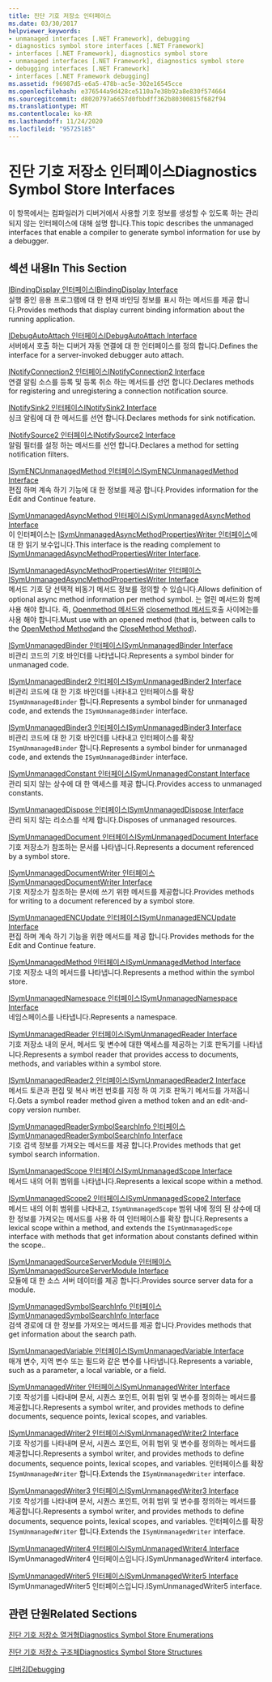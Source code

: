 ```yaml
---
title: 진단 기호 저장소 인터페이스
ms.date: 03/30/2017
helpviewer_keywords:
- unmanaged interfaces [.NET Framework], debugging
- diagnostics symbol store interfaces [.NET Framework]
- interfaces [.NET Framework], diagnostics symbol store
- unmanaged interfaces [.NET Framework], diagnostics symbol store
- debugging interfaces [.NET Framework]
- interfaces [.NET Framework debugging]
ms.assetid: f96987d5-e6a5-478b-ac5e-302e16545cce
ms.openlocfilehash: e376544a9d428ce5110a7e38b92a8e830f574664
ms.sourcegitcommit: d8020797a6657d0fbbdff362b80300815f682f94
ms.translationtype: MT
ms.contentlocale: ko-KR
ms.lasthandoff: 11/24/2020
ms.locfileid: "95725185"
---
```

# <a name="diagnostics-symbol-store-interfaces"></a><span data-ttu-id="b0409-102">진단 기호 저장소 인터페이스</span><span class="sxs-lookup"><span data-stu-id="b0409-102">Diagnostics Symbol Store Interfaces</span></span>

<span data-ttu-id="b0409-103">이 항목에서는 컴파일러가 디버거에서 사용할 기호 정보를 생성할 수 있도록 하는 관리 되지 않는 인터페이스에 대해 설명 합니다.</span><span class="sxs-lookup"><span data-stu-id="b0409-103">This topic describes the unmanaged interfaces that enable a compiler to generate symbol information for use by a debugger.</span></span>  
  
## <a name="in-this-section"></a><span data-ttu-id="b0409-104">섹션 내용</span><span class="sxs-lookup"><span data-stu-id="b0409-104">In This Section</span></span>  

 [<span data-ttu-id="b0409-105">IBindingDisplay 인터페이스</span><span class="sxs-lookup"><span data-stu-id="b0409-105">IBindingDisplay Interface</span></span>](ibindingdisplay-interface.md)  
 <span data-ttu-id="b0409-106">실행 중인 응용 프로그램에 대 한 현재 바인딩 정보를 표시 하는 메서드를 제공 합니다.</span><span class="sxs-lookup"><span data-stu-id="b0409-106">Provides methods that display current binding information about the running application.</span></span>  
  
 [<span data-ttu-id="b0409-107">IDebugAutoAttach 인터페이스</span><span class="sxs-lookup"><span data-stu-id="b0409-107">IDebugAutoAttach Interface</span></span>](idebugautoattach-interface.md)  
 <span data-ttu-id="b0409-108">서버에서 호출 하는 디버거 자동 연결에 대 한 인터페이스를 정의 합니다.</span><span class="sxs-lookup"><span data-stu-id="b0409-108">Defines the interface for a server-invoked debugger auto attach.</span></span>  
  
 [<span data-ttu-id="b0409-109">INotifyConnection2 인터페이스</span><span class="sxs-lookup"><span data-stu-id="b0409-109">INotifyConnection2 Interface</span></span>](inotifyconnection2-interface.md)  
 <span data-ttu-id="b0409-110">연결 알림 소스를 등록 및 등록 취소 하는 메서드를 선언 합니다.</span><span class="sxs-lookup"><span data-stu-id="b0409-110">Declares methods for registering and unregistering a connection notification source.</span></span>  
  
 [<span data-ttu-id="b0409-111">INotifySink2 인터페이스</span><span class="sxs-lookup"><span data-stu-id="b0409-111">INotifySink2 Interface</span></span>](inotifysink2-interface.md)  
 <span data-ttu-id="b0409-112">싱크 알림에 대 한 메서드를 선언 합니다.</span><span class="sxs-lookup"><span data-stu-id="b0409-112">Declares methods for sink notification.</span></span>  
  
 [<span data-ttu-id="b0409-113">INotifySource2 인터페이스</span><span class="sxs-lookup"><span data-stu-id="b0409-113">INotifySource2 Interface</span></span>](inotifysource2-interface.md)  
 <span data-ttu-id="b0409-114">알림 필터를 설정 하는 메서드를 선언 합니다.</span><span class="sxs-lookup"><span data-stu-id="b0409-114">Declares a method for setting notification filters.</span></span>  
  
 [<span data-ttu-id="b0409-115">ISymENCUnmanagedMethod 인터페이스</span><span class="sxs-lookup"><span data-stu-id="b0409-115">ISymENCUnmanagedMethod Interface</span></span>](isymencunmanagedmethod-interface.md)  
 <span data-ttu-id="b0409-116">편집 하며 계속 하기 기능에 대 한 정보를 제공 합니다.</span><span class="sxs-lookup"><span data-stu-id="b0409-116">Provides information for the Edit and Continue feature.</span></span>  
  
 [<span data-ttu-id="b0409-117">ISymUnmanagedAsyncMethod 인터페이스</span><span class="sxs-lookup"><span data-stu-id="b0409-117">ISymUnmanagedAsyncMethod Interface</span></span>](isymunmanagedasyncmethod-interface.md)  
 <span data-ttu-id="b0409-118">이 인터페이스는 [ISymUnmanagedAsyncMethodPropertiesWriter 인터페이스](isymunmanagedasyncmethodpropertieswriter-interface.md)에 대 한 읽기 보수입니다.</span><span class="sxs-lookup"><span data-stu-id="b0409-118">This interface is the reading complement to [ISymUnmanagedAsyncMethodPropertiesWriter Interface](isymunmanagedasyncmethodpropertieswriter-interface.md).</span></span>  
  
 [<span data-ttu-id="b0409-119">ISymUnmanagedAsyncMethodPropertiesWriter 인터페이스</span><span class="sxs-lookup"><span data-stu-id="b0409-119">ISymUnmanagedAsyncMethodPropertiesWriter Interface</span></span>](isymunmanagedasyncmethodpropertieswriter-interface.md)  
 <span data-ttu-id="b0409-120">메서드 기호 당 선택적 비동기 메서드 정보를 정의할 수 있습니다.</span><span class="sxs-lookup"><span data-stu-id="b0409-120">Allows definition of optional async method information per method symbol.</span></span> <span data-ttu-id="b0409-121">는 열린 메서드와 함께 사용 해야 합니다. 즉, [Openmethod 메서드와](isymunmanagedwriter-openmethod-method.md) [closemethod 메서드](isymunmanagedwriter-closemethod-method.md)호출 사이에는를 사용 해야 합니다.</span><span class="sxs-lookup"><span data-stu-id="b0409-121">Must use with an opened method (that is, between calls to the [OpenMethod Method](isymunmanagedwriter-openmethod-method.md)and the [CloseMethod Method](isymunmanagedwriter-closemethod-method.md)).</span></span>  
  
 [<span data-ttu-id="b0409-122">ISymUnmanagedBinder 인터페이스</span><span class="sxs-lookup"><span data-stu-id="b0409-122">ISymUnmanagedBinder Interface</span></span>](isymunmanagedbinder-interface.md)  
 <span data-ttu-id="b0409-123">비관리 코드의 기호 바인더를 나타냅니다.</span><span class="sxs-lookup"><span data-stu-id="b0409-123">Represents a symbol binder for unmanaged code.</span></span>  
  
 [<span data-ttu-id="b0409-124">ISymUnmanagedBinder2 인터페이스</span><span class="sxs-lookup"><span data-stu-id="b0409-124">ISymUnmanagedBinder2 Interface</span></span>](isymunmanagedbinder2-interface.md)  
 <span data-ttu-id="b0409-125">비관리 코드에 대 한 기호 바인더를 나타내고 인터페이스를 확장 `ISymUnmanagedBinder` 합니다.</span><span class="sxs-lookup"><span data-stu-id="b0409-125">Represents a symbol binder for unmanaged code, and extends the `ISymUnmanagedBinder` interface.</span></span>  
  
 [<span data-ttu-id="b0409-126">ISymUnmanagedBinder3 인터페이스</span><span class="sxs-lookup"><span data-stu-id="b0409-126">ISymUnmanagedBinder3 Interface</span></span>](isymunmanagedbinder3-interface.md)  
 <span data-ttu-id="b0409-127">비관리 코드에 대 한 기호 바인더를 나타내고 인터페이스를 확장 `ISymUnmanagedBinder` 합니다.</span><span class="sxs-lookup"><span data-stu-id="b0409-127">Represents a symbol binder for unmanaged code, and extends the `ISymUnmanagedBinder` interface.</span></span>  
  
 [<span data-ttu-id="b0409-128">ISymUnmanagedConstant 인터페이스</span><span class="sxs-lookup"><span data-stu-id="b0409-128">ISymUnmanagedConstant Interface</span></span>](isymunmanagedconstant-interface.md)  
 <span data-ttu-id="b0409-129">관리 되지 않는 상수에 대 한 액세스를 제공 합니다.</span><span class="sxs-lookup"><span data-stu-id="b0409-129">Provides access to unmanaged constants.</span></span>  
  
 [<span data-ttu-id="b0409-130">ISymUnmanagedDispose 인터페이스</span><span class="sxs-lookup"><span data-stu-id="b0409-130">ISymUnmanagedDispose Interface</span></span>](isymunmanageddispose-interface.md)  
 <span data-ttu-id="b0409-131">관리 되지 않는 리소스를 삭제 합니다.</span><span class="sxs-lookup"><span data-stu-id="b0409-131">Disposes of unmanaged resources.</span></span>  
  
 [<span data-ttu-id="b0409-132">ISymUnmanagedDocument 인터페이스</span><span class="sxs-lookup"><span data-stu-id="b0409-132">ISymUnmanagedDocument Interface</span></span>](isymunmanageddocument-interface.md)  
 <span data-ttu-id="b0409-133">기호 저장소가 참조하는 문서를 나타냅니다.</span><span class="sxs-lookup"><span data-stu-id="b0409-133">Represents a document referenced by a symbol store.</span></span>  
  
 [<span data-ttu-id="b0409-134">ISymUnmanagedDocumentWriter 인터페이스</span><span class="sxs-lookup"><span data-stu-id="b0409-134">ISymUnmanagedDocumentWriter Interface</span></span>](isymunmanageddocumentwriter-interface.md)  
 <span data-ttu-id="b0409-135">기호 저장소가 참조하는 문서에 쓰기 위한 메서드를 제공합니다.</span><span class="sxs-lookup"><span data-stu-id="b0409-135">Provides methods for writing to a document referenced by a symbol store.</span></span>  
  
 [<span data-ttu-id="b0409-136">ISymUnmanagedENCUpdate 인터페이스</span><span class="sxs-lookup"><span data-stu-id="b0409-136">ISymUnmanagedENCUpdate Interface</span></span>](isymunmanagedencupdate-interface.md)  
 <span data-ttu-id="b0409-137">편집 하며 계속 하기 기능을 위한 메서드를 제공 합니다.</span><span class="sxs-lookup"><span data-stu-id="b0409-137">Provides methods for the Edit and Continue feature.</span></span>  
  
 [<span data-ttu-id="b0409-138">ISymUnmanagedMethod 인터페이스</span><span class="sxs-lookup"><span data-stu-id="b0409-138">ISymUnmanagedMethod Interface</span></span>](isymunmanagedmethod-interface.md)  
 <span data-ttu-id="b0409-139">기호 저장소 내의 메서드를 나타냅니다.</span><span class="sxs-lookup"><span data-stu-id="b0409-139">Represents a method within the symbol store.</span></span>  
  
 [<span data-ttu-id="b0409-140">ISymUnmanagedNamespace 인터페이스</span><span class="sxs-lookup"><span data-stu-id="b0409-140">ISymUnmanagedNamespace Interface</span></span>](isymunmanagednamespace-interface.md)  
 <span data-ttu-id="b0409-141">네임스페이스를 나타냅니다.</span><span class="sxs-lookup"><span data-stu-id="b0409-141">Represents a namespace.</span></span>  
  
 [<span data-ttu-id="b0409-142">ISymUnmanagedReader 인터페이스</span><span class="sxs-lookup"><span data-stu-id="b0409-142">ISymUnmanagedReader Interface</span></span>](isymunmanagedreader-interface.md)  
 <span data-ttu-id="b0409-143">기호 저장소 내의 문서, 메서드 및 변수에 대한 액세스를 제공하는 기호 판독기를 나타냅니다.</span><span class="sxs-lookup"><span data-stu-id="b0409-143">Represents a symbol reader that provides access to documents, methods, and variables within a symbol store.</span></span>  
  
 [<span data-ttu-id="b0409-144">ISymUnmanagedReader2 인터페이스</span><span class="sxs-lookup"><span data-stu-id="b0409-144">ISymUnmanagedReader2 Interface</span></span>](isymunmanagedreader2-interface.md)  
 <span data-ttu-id="b0409-145">메서드 토큰과 편집 및 복사 버전 번호를 지정 하 여 기호 판독기 메서드를 가져옵니다.</span><span class="sxs-lookup"><span data-stu-id="b0409-145">Gets a symbol reader method given a method token and an edit-and-copy version number.</span></span>  
  
 [<span data-ttu-id="b0409-146">ISymUnmanagedReaderSymbolSearchInfo 인터페이스</span><span class="sxs-lookup"><span data-stu-id="b0409-146">ISymUnmanagedReaderSymbolSearchInfo Interface</span></span>](isymunmanagedreadersymbolsearchinfo-interface.md)  
 <span data-ttu-id="b0409-147">기호 검색 정보를 가져오는 메서드를 제공 합니다.</span><span class="sxs-lookup"><span data-stu-id="b0409-147">Provides methods that get symbol search information.</span></span>  
  
 [<span data-ttu-id="b0409-148">ISymUnmanagedScope 인터페이스</span><span class="sxs-lookup"><span data-stu-id="b0409-148">ISymUnmanagedScope Interface</span></span>](isymunmanagedscope-interface.md)  
 <span data-ttu-id="b0409-149">메서드 내의 어휘 범위를 나타냅니다.</span><span class="sxs-lookup"><span data-stu-id="b0409-149">Represents a lexical scope within a method.</span></span>  
  
 [<span data-ttu-id="b0409-150">ISymUnmanagedScope2 인터페이스</span><span class="sxs-lookup"><span data-stu-id="b0409-150">ISymUnmanagedScope2 Interface</span></span>](isymunmanagedscope2-interface.md)  
 <span data-ttu-id="b0409-151">메서드 내의 어휘 범위를 나타내고, `ISymUnmanagedScope` 범위 내에 정의 된 상수에 대 한 정보를 가져오는 메서드를 사용 하 여 인터페이스를 확장 합니다.</span><span class="sxs-lookup"><span data-stu-id="b0409-151">Represents a lexical scope within a method, and extends the `ISymUnmanagedScope` interface with methods that get information about constants defined within the scope..</span></span>  
  
 [<span data-ttu-id="b0409-152">ISymUnmanagedSourceServerModule 인터페이스</span><span class="sxs-lookup"><span data-stu-id="b0409-152">ISymUnmanagedSourceServerModule Interface</span></span>](isymunmanagedsourceservermodule-interface.md)  
 <span data-ttu-id="b0409-153">모듈에 대 한 소스 서버 데이터를 제공 합니다.</span><span class="sxs-lookup"><span data-stu-id="b0409-153">Provides source server data for a module.</span></span>  
  
 [<span data-ttu-id="b0409-154">ISymUnmanagedSymbolSearchInfo 인터페이스</span><span class="sxs-lookup"><span data-stu-id="b0409-154">ISymUnmanagedSymbolSearchInfo Interface</span></span>](isymunmanagedsymbolsearchinfo-interface.md)  
 <span data-ttu-id="b0409-155">검색 경로에 대 한 정보를 가져오는 메서드를 제공 합니다.</span><span class="sxs-lookup"><span data-stu-id="b0409-155">Provides methods that get information about the search path.</span></span>  
  
 [<span data-ttu-id="b0409-156">ISymUnmanagedVariable 인터페이스</span><span class="sxs-lookup"><span data-stu-id="b0409-156">ISymUnmanagedVariable Interface</span></span>](isymunmanagedvariable-interface.md)  
 <span data-ttu-id="b0409-157">매개 변수, 지역 변수 또는 필드와 같은 변수를 나타냅니다.</span><span class="sxs-lookup"><span data-stu-id="b0409-157">Represents a variable, such as a parameter, a local variable, or a field.</span></span>  
  
 [<span data-ttu-id="b0409-158">ISymUnmanagedWriter 인터페이스</span><span class="sxs-lookup"><span data-stu-id="b0409-158">ISymUnmanagedWriter Interface</span></span>](isymunmanagedwriter-interface.md)  
 <span data-ttu-id="b0409-159">기호 작성기를 나타내며 문서, 시퀀스 포인트, 어휘 범위 및 변수를 정의하는 메서드를 제공합니다.</span><span class="sxs-lookup"><span data-stu-id="b0409-159">Represents a symbol writer, and provides methods to define documents, sequence points, lexical scopes, and variables.</span></span>  
  
 [<span data-ttu-id="b0409-160">ISymUnmanagedWriter2 인터페이스</span><span class="sxs-lookup"><span data-stu-id="b0409-160">ISymUnmanagedWriter2 Interface</span></span>](isymunmanagedwriter2-interface.md)  
 <span data-ttu-id="b0409-161">기호 작성기를 나타내며 문서, 시퀀스 포인트, 어휘 범위 및 변수를 정의하는 메서드를 제공합니다.</span><span class="sxs-lookup"><span data-stu-id="b0409-161">Represents a symbol writer, and provides methods to define documents, sequence points, lexical scopes, and variables.</span></span> <span data-ttu-id="b0409-162">인터페이스를 확장 `ISymUnmanagedWriter` 합니다.</span><span class="sxs-lookup"><span data-stu-id="b0409-162">Extends the `ISymUnmanagedWriter` interface.</span></span>  
  
 [<span data-ttu-id="b0409-163">ISymUnmanagedWriter3 인터페이스</span><span class="sxs-lookup"><span data-stu-id="b0409-163">ISymUnmanagedWriter3 Interface</span></span>](isymunmanagedwriter3-interface.md)  
 <span data-ttu-id="b0409-164">기호 작성기를 나타내며 문서, 시퀀스 포인트, 어휘 범위 및 변수를 정의하는 메서드를 제공합니다.</span><span class="sxs-lookup"><span data-stu-id="b0409-164">Represents a symbol writer, and provides methods to define documents, sequence points, lexical scopes, and variables.</span></span> <span data-ttu-id="b0409-165">인터페이스를 확장 `ISymUnmanagedWriter` 합니다.</span><span class="sxs-lookup"><span data-stu-id="b0409-165">Extends the `ISymUnmanagedWriter` interface.</span></span>  
  
 [<span data-ttu-id="b0409-166">ISymUnmanagedWriter4 인터페이스</span><span class="sxs-lookup"><span data-stu-id="b0409-166">ISymUnmanagedWriter4 Interface</span></span>](isymunmanagedwriter4-interface.md)  
 <span data-ttu-id="b0409-167">ISymUnmanagedWriter4 인터페이스입니다.</span><span class="sxs-lookup"><span data-stu-id="b0409-167">ISymUnmanagedWriter4 interface.</span></span>  
  
 [<span data-ttu-id="b0409-168">ISymUnmanagedWriter5 인터페이스</span><span class="sxs-lookup"><span data-stu-id="b0409-168">ISymUnmanagedWriter5 Interface</span></span>](isymunmanagedwriter5-interface.md)  
 <span data-ttu-id="b0409-169">ISymUnmanagedWriter5 인터페이스입니다.</span><span class="sxs-lookup"><span data-stu-id="b0409-169">ISymUnmanagedWriter5 interface.</span></span>  
  
## <a name="related-sections"></a><span data-ttu-id="b0409-170">관련 단원</span><span class="sxs-lookup"><span data-stu-id="b0409-170">Related Sections</span></span>  

 [<span data-ttu-id="b0409-171">진단 기호 저장소 열거형</span><span class="sxs-lookup"><span data-stu-id="b0409-171">Diagnostics Symbol Store Enumerations</span></span>](diagnostics-symbol-store-enumerations.md)  
  
 [<span data-ttu-id="b0409-172">진단 기호 저장소 구조체</span><span class="sxs-lookup"><span data-stu-id="b0409-172">Diagnostics Symbol Store Structures</span></span>](diagnostics-symbol-store-structures.md)  
  
 [<span data-ttu-id="b0409-173">디버깅</span><span class="sxs-lookup"><span data-stu-id="b0409-173">Debugging</span></span>](../debugging/index.md)
